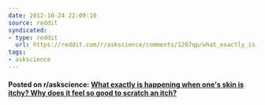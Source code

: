```yaml
---
date: 2012-10-24 22:09:10
source: reddit
syndicated:
- type: reddit
  url: https://reddit.com/r/askscience/comments/1207qp/what_exactly_is_happening_when_ones_skin_is_itchy/
tags:
- askscience
---
```


#### Posted on r/askscience: [What exactly is happening when one's skin is itchy? Why does it feel so good to scratch an itch?](https://reddit.com/r/askscience/comments/1207qp/what_exactly_is_happening_when_ones_skin_is_itchy/)